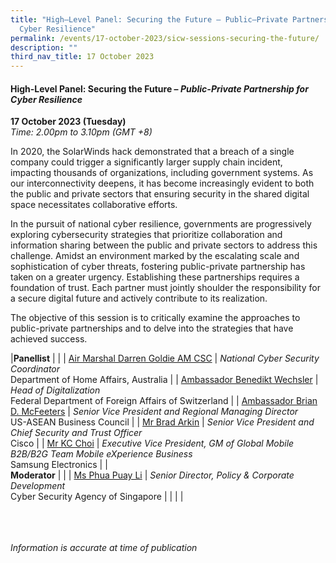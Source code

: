 ```yaml
---
title: "High–Level Panel: Securing the Future – Public–Private Partnership for
  Cyber Resilience"
permalink: /events/17-october-2023/sicw-sessions-securing-the-future/
description: ""
third_nav_title: 17 October 2023
---
```

#### **High-Level Panel: Securing the Future – *Public-Private Partnership for Cyber Resilience***

**17 October 2023 (Tuesday)**  
*Time: 2.00pm to 3.10pm (GMT +8)*

In 2020, the SolarWinds hack demonstrated that a breach of a single company could trigger a significantly larger supply chain incident, impacting thousands of organizations, including government systems. As our interconnectivity deepens, it has become increasingly evident to both the public and private sectors that ensuring security in the shared digital space necessitates collaborative efforts.

In the pursuit of national cyber resilience, governments are progressively exploring cybersecurity strategies that prioritize collaboration and information sharing between the public and private sectors to address this challenge. Amidst an environment marked by the escalating scale and sophistication of cyber threats, fostering public-private partnership has taken on a greater urgency. Establishing these partnerships requires a foundation of trust. Each partner must jointly shoulder the responsibility for a secure digital future and actively contribute to its realization.

The objective of this session is to critically examine the approaches to public-private partnerships and to delve into the strategies that have achieved success.

|**Panellist**          |                                                          |
| [Air Marshal Darren Goldie AM CSC](/speakers/air-marshal-darren-goldie-am-csc/)  | *National Cyber Security Coordinator*<br>Department of Home Affairs, Australia           |
| [Ambassador Benedikt Wechsler](/speakers/ambassador-benedikt-wechsler/)  | *Head of Digitalization*<br>Federal Department of Foreign Affairs of Switzerland           |
| [Ambassador Brian D. McFeeters](/speakers/ambassador-brain-d-mcfeeters/)  | *Senior Vice President and Regional Managing Director*<br>US-ASEAN Business Council           |
| [Mr Brad Arkin](/speakers/mr-brad-arkin/)  | *Senior Vice President and Chief Security and Trust Officer*<br>Cisco           |
| [Mr KC Choi](/speakers/mr-kc-choi/)  | *Executive Vice President, GM of Global Mobile B2B/B2G Team Mobile eXperience Business*<br>Samsung Electronics          |
| <br> **Moderator**          |                                                              |
| [Ms Phua Puay Li](/speakers/ms-phua-puay-li/)  | *Senior Director, Policy &amp; Corporate Development*<br>Cyber Security Agency of Singapore      |
| | |

<br><br><br>
*Information is accurate at time of publication*
